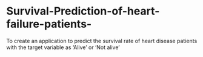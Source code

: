 # Survival-Prediction-of-heart-failure-patients-
To create an application to predict the survival rate of heart disease patients with the target variable as ‘Alive’ or ‘Not alive’
